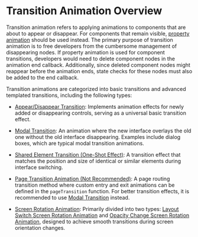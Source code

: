 # Transition Animation Overview

Transition animation refers to applying animations to components that are about to appear or disappear. For components that remain visible, [property animation](./cj-attribute-animation-overview.md) should be used instead. The primary purpose of transition animation is to free developers from the cumbersome management of disappearing nodes. If property animation is used for component transitions, developers would need to delete component nodes in the animation end callback. Additionally, since deleted component nodes might reappear before the animation ends, state checks for these nodes must also be added to the end callback.

Transition animations are categorized into basic transitions and advanced templated transitions, including the following types:

- [Appear/Disappear Transition](./cj-enter-exit-transition.md): Implements animation effects for newly added or disappearing controls, serving as a universal basic transition effect.

- [Modal Transition](./cj-modal-transition.md): An animation where the new interface overlays the old one without the old interface disappearing. Examples include dialog boxes, which are typical modal transition animations.

- [Shared Element Transition (One-Shot Effect)](./cj-shared-element-transition.md): A transition effect that matches the position and size of identical or similar elements during interface switching.

- [Page Transition Animation (Not Recommended)](./cj-page-transition-animation.md): A page routing transition method where custom entry and exit animations can be defined in the `pageTransition` function. For better transition effects, it is recommended to use [Modal Transition](./cj-modal-transition.md) instead.

- [Screen Rotation Animation](./cj-rotation-transition-animation.md): Primarily divided into two types: [Layout Switch Screen Rotation Animation](./cj-rotation-transition-animation.md#layout-switch-screen-rotation-animation) and [Opacity Change Screen Rotation Animation](./cj-rotation-transition-animation.md#opacity-change-screen-rotation-animation), designed to achieve smooth transitions during screen orientation changes.